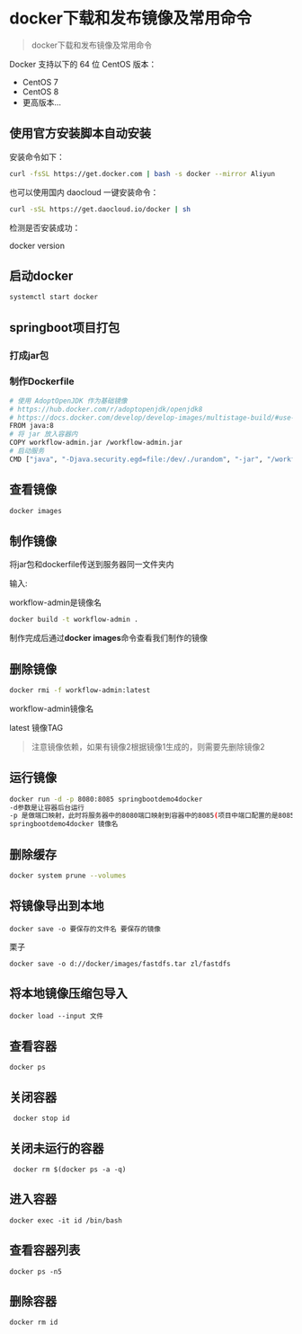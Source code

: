# docker下载和发布镜像及常用命令

> docker下载和发布镜像及常用命令

Docker 支持以下的 64 位 CentOS 版本：

- CentOS 7
- CentOS 8
- 更高版本...

## 使用官方安装脚本自动安装

安装命令如下：

```bash
curl -fsSL https://get.docker.com | bash -s docker --mirror Aliyun
```

也可以使用国内 daocloud 一键安装命令：

```bash
curl -sSL https://get.daocloud.io/docker | sh
```

检测是否安装成功：

 docker version

## 启动docker

```bash
systemctl start docker
```

## springboot项目打包

### 打成jar包

### 制作Dockerfile

```bash
# 使用 AdoptOpenJDK 作为基础镜像
# https://hub.docker.com/r/adoptopenjdk/openjdk8
# https://docs.docker.com/develop/develop-images/multistage-build/#use-multi-stage-builds
FROM java:8
# 将 jar 放入容器内
COPY workflow-admin.jar /workflow-admin.jar
# 启动服务
CMD ["java", "-Djava.security.egd=file:/dev/./urandom", "-jar", "/workflow-admin.jar"]
```

## 查看镜像

```bash
docker images
```



## 制作镜像

将jar包和dockerfile传送到服务器同一文件夹内

输入:

workflow-admin是镜像名

```bash
docker build -t workflow-admin .
```

 制作完成后通过**docker images**命令查看我们制作的镜像 

## 删除镜像

```bash
docker rmi -f workflow-admin:latest
```

workflow-admin镜像名

latest 镜像TAG

> 注意镜像依赖，如果有镜像2根据镜像1生成的，则需要先删除镜像2

## 运行镜像

```bash
docker run -d -p 8080:8085 springbootdemo4docker
-d参数是让容器后台运行 
-p 是做端口映射，此时将服务器中的8080端口映射到容器中的8085(项目中端口配置的是8085)端口
springbootdemo4docker 镜像名
```
## 删除缓存

```bash
docker system prune --volumes
```

## 将镜像导出到本地

```shell
docker save -o 要保存的文件名 要保存的镜像
```

栗子

```shell
docker save -o d://docker/images/fastdfs.tar zl/fastdfs
```

## 将本地镜像压缩包导入

```shell
docker load --input 文件
```

## 查看容器

```shell
docker ps
```

## 关闭容器

```shell
 docker stop id
```

## 关闭未运行的容器

```shell
 docker rm $(docker ps -a -q)
```

## 进入容器

```shell
docker exec -it id /bin/bash
```

##  查看容器列表

```shell
docker ps -n5
```

## 删除容器

```shell
docker rm id
```



